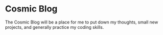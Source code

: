 # Cosmic Blog
The Cosmic Blog will be a place for me to put down my thoughts, small new projects, and generally practice my coding skills.
